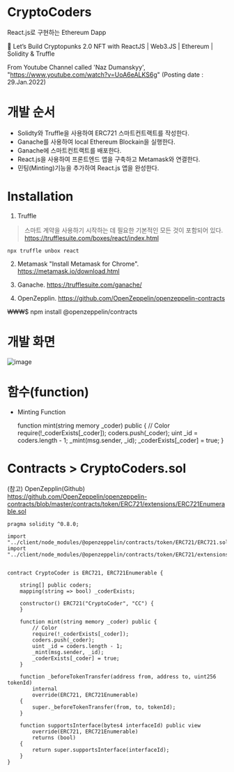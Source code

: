 # CryptoCoders
React.js로 구현하는 Ethereum Dapp

🔴 Let’s Build Cryptopunks 2.0 NFT with ReactJS | Web3.JS | Ethereum | Solidity & Truffle 

From Youtube Channel called 'Naz Dumanskyy', "https://www.youtube.com/watch?v=UoA6eALKS6g" (Posting date : 29.Jan.2022)

# 개발 순서
- Solidty와 Truffle을 사용하여 ERC721 스마트컨트랙트를 작성한다.
- Ganache를 사용하여 local Ethereum Blockain을 실행한다.
- Ganache에 스마트컨트랙트를 배포한다.
- React.js을 사용하여 프론트엔드 앱을 구축하고 Metamask와 연결한다.
- 민팅(Minting)기능을 추가하여 React.js 앱을 완성한다.

# Installation
1. Truffle
>스마트 계약을 사용하기 시작하는 데 필요한 기본적인 모든 것이 포함되어 있다.
https://trufflesuite.com/boxes/react/index.html

    npx truffle unbox react

2. Metamask
"Install Metamask for Chrome". 
https://metamask.io/download.html

3. Ganache. 
https://trufflesuite.com/ganache/

4. OpenZepplin. 
https://github.com/OpenZeppelin/openzeppelin-contracts

₩₩₩$ npm install @openzeppelin/contracts

# 개발 화면

![image](https://user-images.githubusercontent.com/62468132/162725757-071fc75a-0938-4fe3-a22d-c31dda437128.png)

# 함수(function)

* Minting Function 

    function mint(string memory _coder) public {
        // Color 
        require(!_coderExists[_coder]);
        coders.push(_coder);
        uint _id = coders.length - 1;
        _mint(msg.sender, _id);
        _coderExists[_coder] = true;
    }

# Contracts > CryptoCoders.sol

(참고) OpenZepplin(Github)  
https://github.com/OpenZeppelin/openzeppelin-contracts/blob/master/contracts/token/ERC721/extensions/ERC721Enumerable.sol

~~~
pragma solidity ^0.8.0;

import "../client/node_modules/@openzeppelin/contracts/token/ERC721/ERC721.sol";
import "../client/node_modules/@openzeppelin/contracts/token/ERC721/extensions/ERC721Enumerable.sol";


contract CryptoCoder is ERC721, ERC721Enumerable {

    string[] public coders;
    mapping(string => bool) _coderExists;

    constructor() ERC721("CryptoCoder", "CC") {
    }

    function mint(string memory _coder) public {
        // Color 
        require(!_coderExists[_coder]);
        coders.push(_coder);
        uint _id = coders.length - 1;
        _mint(msg.sender, _id);
        _coderExists[_coder] = true;
    }
 
    function _beforeTokenTransfer(address from, address to, uint256 tokenId)
        internal
        override(ERC721, ERC721Enumerable)
    {
        super._beforeTokenTransfer(from, to, tokenId);
    }

    function supportsInterface(bytes4 interfaceId) public view
        override(ERC721, ERC721Enumerable)
        returns (bool)
    {
        return super.supportsInterface(interfaceId);
    }
}
~~~
